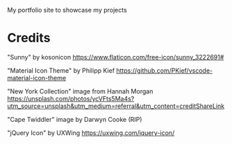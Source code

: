 My portfolio site to showcase my projects

# Credits

"Sunny" by kosonicon
https://www.flaticon.com/free-icon/sunny_3222691#

"Material Icon Theme" by Philipp Kief
https://github.com/PKief/vscode-material-icon-theme

"New York Collection" image from Hannah Morgan
https://unsplash.com/photos/ycVFts5Ma4s?utm_source=unsplash&utm_medium=referral&utm_content=creditShareLink

"Cape Twiddler" image by Darwyn Cooke (RIP)

"jQuery Icon" by UXWing
https://uxwing.com/jquery-icon/
